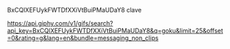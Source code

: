 BxCQlXEFUykFWTDfXXiVtBuiPMaUDaY8 clave

https://api.giphy.com/v1/gifs/search?api_key=BxCQlXEFUykFWTDfXXiVtBuiPMaUDaY8&q=goku&limit=25&offset=0&rating=g&lang=en&bundle=messaging_non_clips